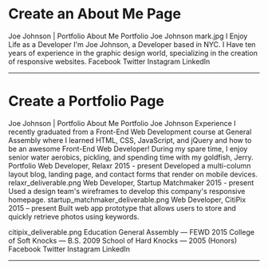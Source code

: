 <h1>Create an About Me Page</h1>

Joe Johnson | Portfolio
About Me
Portfolio
Joe Johnson
mark.jpg
I Enjoy Life as a Developer
I'm Joe Johnson, a Developer based in NYC.  I Have ten years of experience in the graphic design world, specializing in the creation of responsive websites.
Facebook
Twitter
Instagram
LinkedIn

------------------------------------------------------------------------

<h1>Create a Portfolio Page</h1>

Joe Johnson | Portfolio
About Me
Portfolio
Joe Johnson
Experience
I recently graduated from a Front-End Web Development course at General Assembly where I learned HTML, CSS, JavaScript, and jQuery and how to be an awesome Front-End Web Developer! During my spare time, I enjoy senior water aerobics, pickling, and spending time with my goldfish, Jerry.
Portfolio
Web Developer, Relaxr 2015 - present
Developed a multi-column layout blog, landing page, and contact forms that render on mobile devices.
relaxr_deliverable.png
Web Developer, Startup Matchmaker 2015 - present
Used a design team's wireframes to develop this company's responsive homepage.
startup_matchmaker_deliverable.png
Web Developer, CitiPix 2015 – present
Built web app prototype that allows users to store and quickly retrieve photos using keywords.</p>
citipix_deliverable.png
Education
General Assembly — FEWD 2015
College of Soft Knocks — B.S. 2009
School of Hard Knocks — 2005 (Honors)
Facebook
Twitter
Instagram
LinkedIn

---------------------------------------------------------------------------------------------------------------